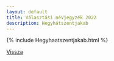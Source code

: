 ```yaml
---
layout: default
title: Választási névjegyzék 2022
description: Hegyhátszentjakab
---
```


{% include Hegyhaatszentjakab.html %}

[Vissza](./)